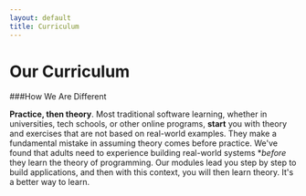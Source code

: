 ```yaml
---
layout: default
title: Curriculum
---
```


Our Curriculum
===

###How We Are Different

**Practice, then theory**. Most traditional software learning, whether in universities, tech schools, or other online programs, **start** you with theory and exercises that are not based on real-world examples.  They make a fundamental mistake in assuming theory comes before practice.  We've found that adults need to experience building real-world systems **before* they learn the theory of programming.  Our modules lead you step by step to build applications, and then with this context, you will then learn theory.  It's a better way to learn.

###

